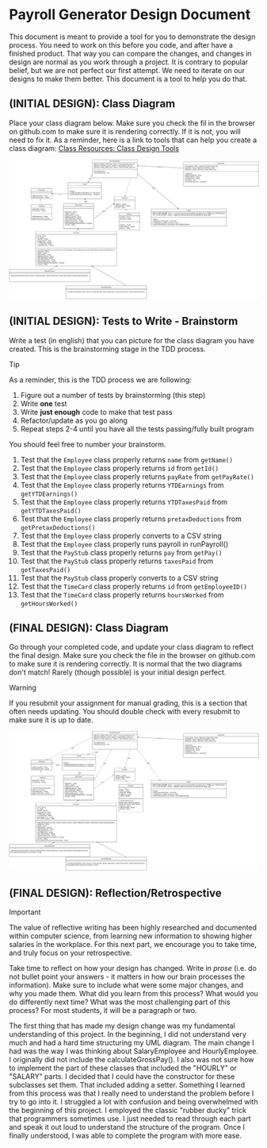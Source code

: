 # Payroll Generator Design Document


This document is meant to provide a tool for you to demonstrate the design process. You need to work on this before you code, and after have a finished product. That way you can compare the changes, and changes in design are normal as you work through a project. It is contrary to popular belief, but we are not perfect our first attempt. We need to iterate on our designs to make them better. This document is a tool to help you do that.


## (INITIAL DESIGN): Class Diagram

Place your class diagram below. Make sure you check the fil in the browser on github.com to make sure it is rendering correctly. If it is not, you will need to fix it. As a reminder, here is a link to tools that can help you create a class diagram: [Class Resources: Class Design Tools](https://github.com/CS5004-khoury-lionelle/Resources?tab=readme-ov-file#uml-design-tools)

![UML Diagram](initialDiagram.jpg)



## (INITIAL DESIGN): Tests to Write - Brainstorm

Write a test (in english) that you can picture for the class diagram you have created. This is the brainstorming stage in the TDD process. 

> [!TIP]
> As a reminder, this is the TDD process we are following:
> 1. Figure out a number of tests by brainstorming (this step)
> 2. Write **one** test
> 3. Write **just enough** code to make that test pass
> 4. Refactor/update  as you go along
> 5. Repeat steps 2-4 until you have all the tests passing/fully built program

You should feel free to number your brainstorm. 

1. Test that the `Employee` class properly returns `name` from `getName()`
2. Test that the `Employee` class properly returns `id` from `getId()`
3. Test that the `Employee` class properly returns `payRate` from `getPayRate()`
4. Test that the `Employee` class properly returns `YTDEarnings` from `getYTDEarnings()`
5. Test that the `Employee` class properly returns `YTDTaxesPaid` from `getYTDTaxesPaid()`
6. Test that the `Employee` class properly returns `pretaxDeductions` from `getPretaxDeductions()`
7. Test that the `Employee` class properly converts to a CSV string
8. Test that the `Employee` class properly runs payroll in runPayroll()
9. Test that the `PayStub` class properly returns `pay` from `getPay()`
10. Test that the `PayStub` class properly returns `taxesPaid` from `getTaxesPaid()`
11. Test that the `PayStub` class properly converts to a CSV string
12. Test that the `TimeCard` class properly returns `id` from `getEmployeeID()`
13. Test that the `TimeCard` class properly returns `hoursWorked` from `getHoursWorked()`



## (FINAL DESIGN): Class Diagram

Go through your completed code, and update your class diagram to reflect the final design. Make sure you check the file in the browser on github.com to make sure it is rendering correctly. It is normal that the two diagrams don't match! Rarely (though possible) is your initial design perfect. 

> [!WARNING]
> If you resubmit your assignment for manual grading, this is a section that often needs updating. You should double check with every resubmit to make sure it is up to date.

![UML Diagram](Final_UML.jpg)



## (FINAL DESIGN): Reflection/Retrospective

> [!IMPORTANT]
> The value of reflective writing has been highly researched and documented within computer science, from learning new information to showing higher salaries in the workplace. For this next part, we encourage you to take time, and truly focus on your retrospective.

Take time to reflect on how your design has changed. Write in *prose* (i.e. do not bullet point your answers - it matters in how our brain processes the information). Make sure to include what were some major changes, and why you made them. What did you learn from this process? What would you do differently next time? What was the most challenging part of this process? For most students, it will be a paragraph or two. 

The first thing that has made my design change was my fundamental understanding of this project. In the beginning, I did not understand very much and had a hard time structuring my UML diagram. The main change I had was the way I was thinking about SalaryEmployee and HourlyEmployee. I originally did not include the calculateGrossPay(). I also was not sure how to implement the part of these classes that included the "HOURLY" or "SALARY" parts. I decided that I could have the constructor for these subclasses set them. That included adding a setter.
Something I learned from this process was that I really need to understand the problem before I try to go into it. I struggled a lot with confusion and being overwhelmed with the beginning of this project. I employed the classic "rubber ducky" trick that programmers sometimes use. I just needed to read through each part and speak it out loud to understand the structure of the program. Once I finally understood, I was able to complete the program with more ease.

